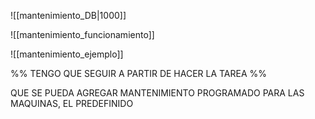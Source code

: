 ![[mantenimiento_DB|1000]]

![[mantenimiento_funcionamiento]]

![[mantenimiento_ejemplo]]

%% TENGO QUE SEGUIR A PARTIR DE HACER LA TAREA %%

QUE SE PUEDA AGREGAR MANTENIMIENTO PROGRAMADO PARA LAS MAQUINAS, EL PREDEFINIDO
